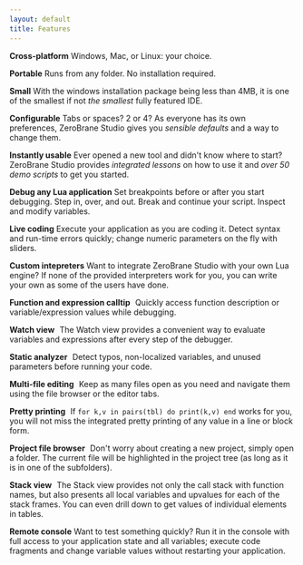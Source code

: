 ```yaml
---
layout: default
title: Features
---
```


**Cross-platform**
Windows, Mac, or Linux: your choice.

**Portable**
Runs from any folder. No installation required.

**Small**
With the windows installation package being less than 4MB, it is one of the smallest if not _the smallest_ fully featured IDE.

**Configurable**
Tabs or spaces? 2 or 4? As everyone has its own preferences, ZeroBrane Studio gives you _sensible defaults_ and a way to change them.

**Instantly usable**
Ever opened a new tool and didn't know where to start? ZeroBrane Studio provides _integrated lessons_ on how to use it and _over 50 demo scripts_ to get you started.

**Debug any Lua application**
Set breakpoints before or after you start debugging. Step in, over, and out. Break and continue your script. Inspect and modify variables.

**Live coding**
Execute your application as you are coding it. Detect syntax and run-time errors quickly; change numeric parameters on the fly with sliders.

**Custom intepreters**
Want to integrate ZeroBrane Studio with your own Lua engine? If none of the provided interpreters work for you, you can write your own as some of the users have done.

**Function and expression calltip**
<a href="images/debugging.png"><img style="background:url(images/debugging.png) -270px -310px" src="images/t.gif" class="inset"/></a>
Quickly access function description or variable/expression values while debugging.

**Watch view**
<a href="images/debugging.png"><img style="background:url(images/debugging.png) -640px -250px" src="images/t.gif" class="inset"/></a>
The Watch view provides a convenient way to evaluate variables and expressions after every step of the debugger.

**Static analyzer**
<a href="images/static-analysis.png"><img style="background:url(images/static-analysis.png) -30px -280px" src="images/t.gif" class="inset"/></a>
Detect typos, non-localized variables, and unused parameters before running your code.

**Multi-file editing**
<a href="images/integrated-materials.png"><img style="background:url(images/integrated-materials.png) -220px -70px" src="images/t.gif" class="inset"/></a>
Keep as many files open as you need and navigate them using the file browser or the editor tabs.

**Pretty printing**
<a href="images/debugging.png"><img style="background:url(images/debugging.png) -10px -450px" src="images/t.gif" class="inset"/></a>
If `for k,v in pairs(tbl) do print(k,v) end` works for you, you will not miss the integrated pretty printing of any value in a line or block form.

**Project file browser**
<a href="images/debugging.png"><img style="background:url(images/debugging.png) -10px -70px" src="images/t.gif" class="inset"/></a>
Don't worry about creating a new project, simply open a folder. The current file will be highlighted in the project tree (as long as it is in one of the subfolders).

**Stack view**
<a href="images/debugging.png"><img style="background:url(images/debugging.png) -640px -80px" src="images/t.gif" class="inset"/></a>
The Stack view provides not only the call stack with function names, but also presents all local variables and upvalues for each of the stack frames. You can even drill down to get values of individual elements in tables.

**Remote console**
Want to test something quickly? Run it in the console with full access to your application state and all variables; execute code fragments and change variable values without restarting your application.
